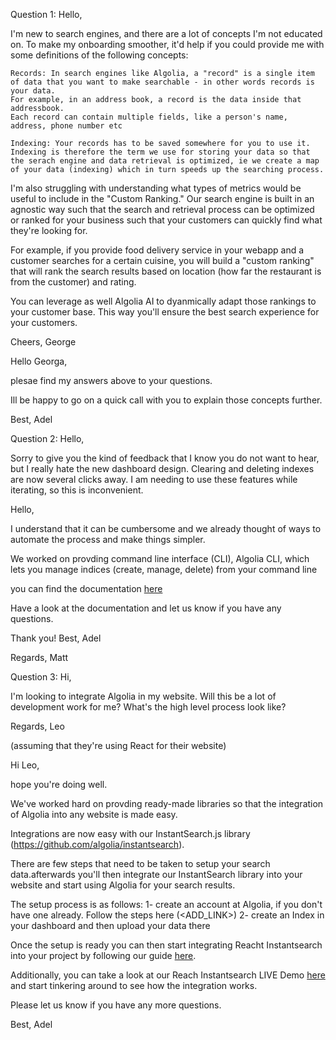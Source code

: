 Question 1: Hello,

I'm new to search engines, and there are a lot of concepts I'm not educated on. To make my onboarding smoother, it'd help if you could provide me with some definitions of the following concepts:

    Records: In search engines like Algolia, a "record" is a single item of data that you want to make searchable - in other words records is your data. 
	For example, in an address book, a record is the data inside that addressbook. 
	Each record can contain multiple fields, like a person's name, address, phone number etc
	
    Indexing: Your records has to be saved somewhere for you to use it. Indexing is therefore the term we use for storing your data so that
	the serach engine and data retrieval is optimized, ie we create a map of your data (indexing) which in turn speeds up the searching process. 

I'm also struggling with understanding what types of metrics would be useful to include in the "Custom Ranking."
Our search engine is built in an agnostic way such that the search and retrieval process can be optimized or ranked for your business
such that your customers can quickly find what they're looking for. 

For example, if you provide food delivery service in your webapp and a customer searches for a certain cuisine, you will build a 
"custom ranking" that will rank the search results based on location (how far the restaurant is from the customer) and rating. 

You can leverage as well Algolia AI to dyanmically adapt those rankings to your customer base. This way you'll ensure the best
search experience for your customers. 

Cheers, George

Hello Georga, 


plesae find my answers above to your questions. 

Ill be happy to go on a quick call with you to explain those concepts further. 

Best, Adel

Question 2: Hello,

Sorry to give you the kind of feedback that I know you do not want to hear, but I really hate the new dashboard design. Clearing and deleting indexes are now several clicks away. I am needing to use these features while iterating, so this is inconvenient.

Hello, 


I understand that it can be cumbersome and we already thought of ways to automate the process and make things simpler. 

We worked on provding command line interface (CLI), Algolia CLI, which lets you manage indices (create, manage, delete) from your command line 

you can find the documentation [here](https://www.algolia.com/doc/tools/cli/get-started/overview/)	

Have a look at the documentation and let us know if you have any questions.  

Thank you! 
Best, Adel


Regards, Matt

Question 3: Hi,

I'm looking to integrate Algolia in my website. Will this be a lot of development work for me? What's the high level process look like?

Regards, Leo

(assuming that they're using React for their website)

Hi Leo, 


hope you're doing well. 

We've worked hard on provding ready-made libraries so that the integration of Algolia into any website is made easy. 

Integrations are now easy with our InstantSearch.js library (https://github.com/algolia/instantsearch).

There are few steps that need to be taken to setup your search data.afterwards you'll then integrate our InstantSearch library into your website and start using 
Algolia for your search results. 

The setup process is as follows: 
1- create an account at Algolia, if you don't have one already. Follow the steps here (<ADD_LINK>)
2- create an Index in your dashboard and then upload your data there

Once the setup is ready you can then start integrating Reacht Instantsearch into your project by following our guide [here](https://www.algolia.com/doc/guides/building-search-ui/getting-started/react/). 

Additionally, you can take a look at our Reach Instantsearch LIVE Demo [here](https://codesandbox.io/p/sandbox/github/algolia/instantsearch/tree/master/examples/react/default-theme) and start tinkering around to see how the integration works. 

Please let us know if you have any more questions. 

Best, Adel
